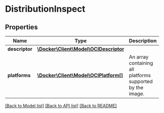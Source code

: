# DistributionInspect

## Properties
Name | Type | Description | Notes
------------ | ------------- | ------------- | -------------
**descriptor** | [**\Docker\Client\Model\OCIDescriptor**](OCIDescriptor.md) |  | 
**platforms** | [**\Docker\Client\Model\OCIPlatform[]**](OCIPlatform.md) | An array containing all platforms supported by the image. | 

[[Back to Model list]](../../README.md#documentation-for-models) [[Back to API list]](../../README.md#documentation-for-api-endpoints) [[Back to README]](../../README.md)

